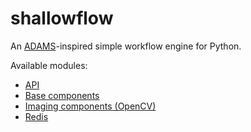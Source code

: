 # shallowflow
An [ADAMS](https://adams.cms.waikato.ac.nz/)-inspired simple workflow engine for Python.

Available modules:

* [API](api)
* [Base components](base)
* [Imaging components (OpenCV)](cv2)
* [Redis](redis)
